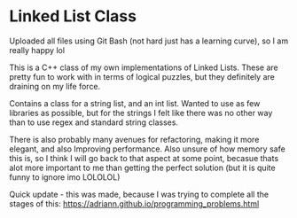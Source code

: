# Linked List Class

Uploaded all files using Git Bash (not hard just has a learning curve), so I am really happy lol

This is a C++ class of my own implementations of Linked Lists. These are pretty fun to work with in terms of logical puzzles, but they definitely are draining on my life force.

Contains a class for a string list, and an int list. Wanted to use as few libraries as possible, but for the strings I felt like there was no other way than to use regex and standard string classes.

There is also probably many avenues for refactoring, making it more elegant, and also Improving performance. Also unsure of how memory safe this is, so I think I will go back to that aspect at some point, becasue thats alot more important to me than getting the perfect solution (but it is quite funny to ignore imo LOLOLOL)

Quick update - this was made, because I was trying to complete all the stages of this: https://adriann.github.io/programming_problems.html
